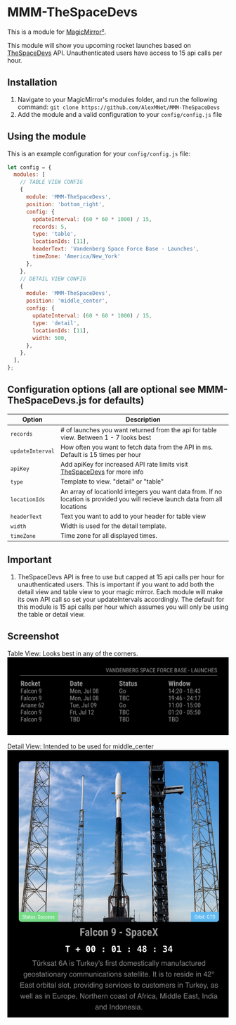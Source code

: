 # MMM-TheSpaceDevs

This is a module for [MagicMirror²](https://github.com/MagicMirrorOrg/MagicMirror/).

This module will show you upcoming rocket launches based on [TheSpaceDevs](https://thespacedevs.com/) API.
Unauthenticated users have access to 15 api calls per hour.

## Installation

1. Navigate to your MagicMirror's modules folder, and run the following command: `git clone https://github.com/AlexMNet/MMM-TheSpaceDevs`
2. Add the module and a valid configuration to your `config/config.js` file

## Using the module

This is an example configuration for your `config/config.js` file:

```js
let config = {
  modules: [
    // TABLE VIEW CONFIG
    {
      module: 'MMM-TheSpaceDevs',
      position: 'bottom_right',
      config: {
        updateInterval: (60 * 60 * 1000) / 15,
        records: 5,
        type: 'table',
        locationIds: [11],
        headerText: 'Vandenberg Space Force Base - Launches',
        timeZone: 'America/New_York'
      },
    },
    // DETAIL VIEW CONFIG
    {
      module: 'MMM-TheSpaceDevs',
      position: 'middle_center',
      config: {
        updateInterval: (60 * 60 * 1000) / 15,
        type: 'detail',
        locationIds: [11],
        width: 500,
      },
    },
  ],
};
```

## Configuration options (all are optional see MMM-TheSpaceDevs.js for defaults)

| Option           | Description                                                                                                                                 |
| ---------------- | ------------------------------------------------------------------------------------------------------------------------------------------- |
| `records`        | # of launches you want returned from the api for table view. Between 1 - 7 looks best                                                       |
| `updateInterval` | How often you want to fetch data from the API in ms. Default is 15 times per hour                                                           |
| `apiKey`         | Add apiKey for increased API rate limits visit [TheSpaceDevs](https://ll.thespacedevs.com/docs/#/launch/launch_upcoming_list) for more info |
| `type`           | Template to view. "detail" or "table"                                                                                                       |
| `locationIds`    | An array of locationId integers you want data from. If no location is provided you will recieve launch data from all locations              |
| `headerText`     | Text you want to add to your header for table view                                                                                          |
| `width`          | Width is used for the detail template.                                                                                                      |
| `timeZone`       | Time zone for all displayed times.                                                                                                    |

## Important

1. TheSpaceDevs API is free to use but capped at 15 api calls per hour for unauthenticated users. This is important if you want to add both the detail view and table view to your magic mirror. Each module will make its own API call so set your updateIntervals accordingly. The default for this module is 15 api calls per hour which assumes you will only be using the table or detail view.

## Screenshot

Table View: Looks best in any of the corners.
![alt text](https://github.com/AlexMNet/MMM-TheSpaceDevs/blob/main/table_view.png?raw=true)

Detail View: Intended to be used for middle_center
![alt text](https://github.com/AlexMNet/MMM-TheSpaceDevs/blob/main/detail_view.png?raw=true)
